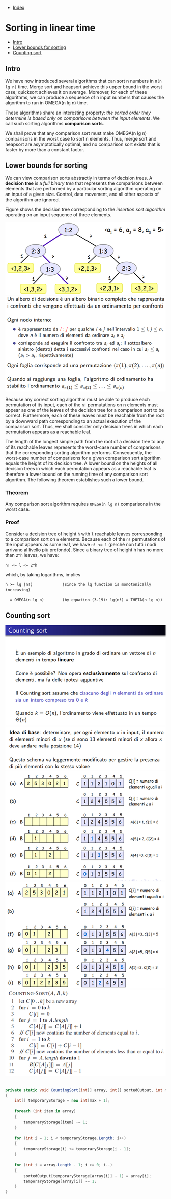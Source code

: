 * [Index](https://github.com/KiraDiShira/AlgorithmsAndDataStructures/blob/master/README.md#project-title)

# Sorting in linear time

* [Intro](#intro)
* [Lower bounds for sorting](#lower-bounds-for-sorting)
* [Counting sort](#counting-sort)

## Intro

We have now introduced several algorithms that can sort n numbers in `O(n lg n)` time. Merge sort and heapsort achieve this upper bound in the worst case; quicksort achieves it on average. Moreover, for each of these algorithms, we can produce a sequence of n input numbers that causes the algorithm to run in OMEGA(n lg n) time.

These algorithms share an interesting property: *the sorted order they determine is based only on comparisons between the input elements*. We call such sorting algorithms **comparison sorts**.

We shall prove that any comparison sort must make OMEGA(n lg n) comparisons in the worst case to sort n elements. Thus, merge sort and heapsort are asymptotically optimal, and no comparison sort exists that is faster by more than a constant factor.

## Lower bounds for sorting

We can view comparison sorts abstractly in terms of decision trees. A **decision tree** is a *full binary tree* that represents the comparisons between elements that are performed by a particular sorting algorithm operating on an input of a given size. Control, data movement, and all other aspects of the algorithm are ignored.

Figure shows the decision tree corresponding to the *insertion sort algorithm* operating on an input sequence of three elements.

<img src="https://github.com/KiraDiShira/AlgorithmsAndDataStructures/blob/master/RepoFiles/SortingInLinearTime/Images/slt1.PNG" />

<img src="https://github.com/KiraDiShira/AlgorithmsAndDataStructures/blob/master/RepoFiles/SortingInLinearTime/Images/slt2.PNG" />

Because any correct sorting algorithm must be able to produce each permutation of its input, each of the `n!` permutations on n elements must appear as one of the leaves of the decision tree for a comparison sort to be correct. Furthermore, each of these leaves must be reachable from the root by a downward path corresponding to an actual execution of the comparison sort. Thus, we shall consider only decision trees in which each permutation appears as a reachable leaf.

The length of the longest simple path from the root of a decision tree to any of its reachable leaves represents the worst-case number of comparisons that the corresponding sorting algorithm performs. Consequently, the worst-case number of comparisons for a given comparison sort algorithm equals the height of its decision tree. A lower bound on the heights of all decision trees in which each permutation appears as a reachable leaf is therefore a lower bound on the running time of any comparison sort algorithm. The following theorem establishes such a lower bound.

### Theorem

Any comparison sort algorithm requires `OMEGA(n lg n)` comparisons in the worst case.

### Proof 

Consider a decision tree of height `h` with `l` reachable leaves corresponding to a comparison sort on `n` elements. Because each of the `n!` permutations of the input appears as some leaf, we have `n! <= l` (perchè non tutti i nodi arrivano al livello più profondo). Since a binary tree of height h has no more than `2^h` leaves, we have:

```
n! <= l <= 2^h

```

which, by taking logarithms, implies

```
h >= lg (n!)             (since the lg function is monotonically increasing)

  = OMEGA(n lg n)        (by equation (3.19): lg(n!) = THETA(n lg n))

```

## Counting sort

<img src="https://github.com/KiraDiShira/AlgorithmsAndDataStructures/blob/master/RepoFiles/SortingInLinearTime/Images/slt3.PNG" />

<img src="https://github.com/KiraDiShira/AlgorithmsAndDataStructures/blob/master/RepoFiles/SortingInLinearTime/Images/slt4.PNG" />

<img src="https://github.com/KiraDiShira/AlgorithmsAndDataStructures/blob/master/RepoFiles/SortingInLinearTime/Images/slt5.PNG" />

<img src="https://github.com/KiraDiShira/AlgorithmsAndDataStructures/blob/master/RepoFiles/SortingInLinearTime/Images/slt6.PNG" />

<img src="https://github.com/KiraDiShira/AlgorithmsAndDataStructures/blob/master/RepoFiles/SortingInLinearTime/Images/slt7.PNG" />

```c#

private static void CountingSort(int[] array, int[] sortedOutput, int max)
{
    int[] temporaryStorage = new int[max + 1];

    foreach (int item in array)
    {
        temporaryStorage[item] += 1;
    }   

    for (int i = 1; i < temporaryStorage.Length; i++)
    {
        temporaryStorage[i] += temporaryStorage[i - 1];
    } 

    for (int i = array.Length - 1; i >= 0; i--)
    {
        sortedOutput[temporaryStorage[array[i]] - 1] = array[i];
        temporaryStorage[array[i]] -= 1;
    }
}

```

